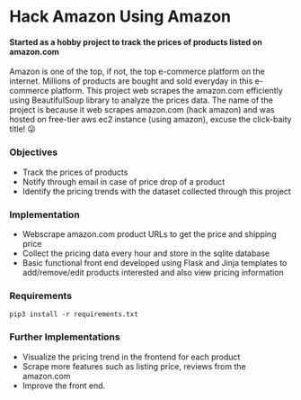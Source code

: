 # Hack Amazon Using Amazon
#### Started as a hobby project to track the prices of products listed on amazon.com

Amazon is one of the top, if not, the top e-commerce platform on the internet. Millions of products are bought and sold everyday in this e-commerce platform. This project web scrapes the amazon.com efficiently using BeautifulSoup library to analyze the prices data. The name of the project is because it web scrapes amazon.com (hack amazon) and was hosted on free-tier aws ec2 instance (using amazon), excuse the click-baity title! :stuck_out_tongue_winking_eye:

### Objectives
* Track the prices of products
* Notify through email in case of price drop of a product
* Identify the pricing trends with the dataset collected through this project

### Implementation
* Webscrape amazon.com product URLs to get the price and shipping price
* Collect the pricing data every hour and store in the sqlite database
* Basic functional front end developed using Flask and Jinja templates to add/remove/edit products interested and also view pricing information

### Requirements
```
pip3 install -r requirements.txt
```

### Further Implementations
* Visualize the pricing trend in the frontend for each product
* Scrape more features such as listing price, reviews from the amazon.com
* Improve the front end.
